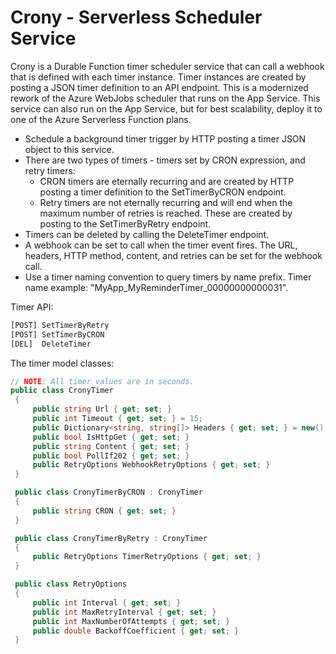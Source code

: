 # Crony - Serverless Scheduler Service

Crony is a Durable Function timer scheduler service that can call a webhook that is defined with each timer instance. Timer instances are created by posting a JSON timer definition to an API endpoint. This is a modernized rework of the Azure WebJobs scheduler that runs on the App Service. This service can also run on the App Service, but for best scalability, deploy it to one of the Azure Serverless Function plans.

- Schedule a background timer trigger by HTTP posting a timer JSON object to this service.
- There are two types of timers - timers set by CRON expression, and retry timers:
    * CRON timers are eternally recurring and are created by HTTP posting a timer definition to the SetTimerByCRON endpoint.
    * Retry timers are not eternally recurring and will end when the maximum number of retries is reached. These are created by posting to the SetTimerByRetry endpoint.
- Timers can be deleted by calling the DeleteTimer endpoint.
- A webhook can be set to call when the timer event fires. The URL, headers, HTTP method, content, and retries can be set for the webhook call.
- Use a timer naming convention to query timers by name prefix. Timer name example: "MyApp_MyReminderTimer_00000000000031".

Timer API:
```r
[POST] SetTimerByRetry
[POST] SetTimerByCRON
[DEL]  DeleteTimer
```

The timer model classes:
```csharp
// NOTE: All timer values are in seconds.
public class CronyTimer
 {
     public string Url { get; set; }
     public int Timeout { get; set; } = 15;
     public Dictionary<string, string[]> Headers { get; set; } = new();
     public bool IsHttpGet { get; set; }
     public string Content { get; set; }
     public bool PollIf202 { get; set; }
     public RetryOptions WebhookRetryOptions { get; set; }
 }

 public class CronyTimerByCRON : CronyTimer
 {
     public string CRON { get; set; }
 }

 public class CronyTimerByRetry : CronyTimer
 {
     public RetryOptions TimerRetryOptions { get; set; }
 }

 public class RetryOptions
 {
     public int Interval { get; set; }
     public int MaxRetryInterval { get; set; }
     public int MaxNumberOfAttempts { get; set; }
     public double BackoffCoefficient { get; set; }
 }
```
